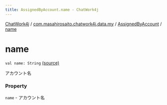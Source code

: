 ```yaml
---
title: AssignedByAccount.name - ChatWork4j
---
```


[ChatWork4j](../../index.md) / [com.masahirosaito.chatwork4j.data.my](../index.md) / [AssignedByAccount](index.md) / [name](.)

# name

`val name: String` [(source)](https://github.com/MasahiroSaito/ChatWork4j/tree/master/src/main/kotlin/com/masahirosaito/chatwork4j/data/my/AssignedByAccount.kt#L12)

アカウント名

### Property

`name` - アカウント名